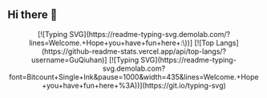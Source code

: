 ## Hi there 👋

<!--
**GuQiuhan/GuQiuhan** is a ✨ _special_ ✨ repository because its `README.md` (this file) appears on your GitHub profile.

Here are some ideas to get you started:

- 🔭 I’m currently working on ...
- 🌱 I’m currently learning ...
- 👯 I’m looking to collaborate on ...
- 🤔 I’m looking for help with ...
- 💬 Ask me about ...
- 📫 How to reach me: ...
- 😄 Pronouns: ...
- ⚡ Fun fact: ...
-->

<div align="center">
  [![Typing SVG](https://readme-typing-svg.demolab.com/?lines=Welcome.+Hope+you+have+fun+here+:\))]
  [![Top Langs](https://github-readme-stats.vercel.app/api/top-langs/?username=GuQiuhan)]
  [![Typing SVG](https://readme-typing-svg.demolab.com?font=Bitcount+Single+Ink&pause=1000&width=435&lines=Welcome.+Hope+you+have+fun+here+%3A))](https://git.io/typing-svg)
</div>
